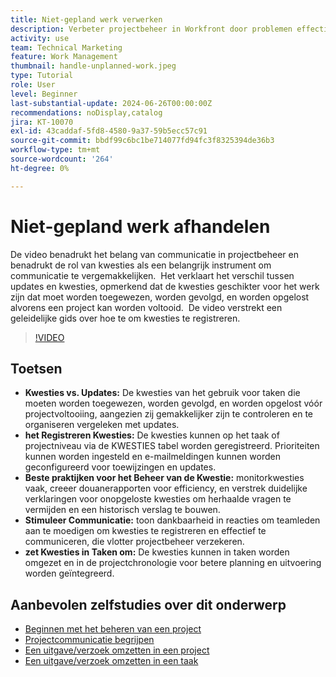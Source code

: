 ```yaml
---
title: Niet-gepland werk verwerken
description: Verbeter projectbeheer in Workfront door problemen effectief te volgen en op te lossen, registratiegereedschappen te gebruiken, beste praktijken uit te voeren, communicatie te bevorderen en kwesties naadloos om te zetten in taken voor gestroomlijnde uitvoering.
activity: use
team: Technical Marketing
feature: Work Management
thumbnail: handle-unplanned-work.jpeg
type: Tutorial
role: User
level: Beginner
last-substantial-update: 2024-06-26T00:00:00Z
recommendations: noDisplay,catalog
jira: KT-10070
exl-id: 43caddaf-5fd8-4580-9a37-59b5ecc57c91
source-git-commit: bbdf99c6bc1be714077fd94fc3f8325394de36b3
workflow-type: tm+mt
source-wordcount: '264'
ht-degree: 0%

---
```


# Niet-gepland werk afhandelen

De video benadrukt het belang van communicatie in projectbeheer en benadrukt de rol van kwesties als een belangrijk instrument om communicatie te vergemakkelijken. &#x200B; Het verklaart het verschil tussen updates en kwesties, opmerkend dat de kwesties geschikter voor het werk zijn dat moet worden toegewezen, worden gevolgd, en worden opgelost alvorens een project kan worden voltooid. &#x200B; De video verstrekt een geleidelijke gids over hoe te om kwesties te registreren. &#x200B;


>[!VIDEO](https://video.tv.adobe.com/v/3419488/?quality=12&learn=on&enablevpops=1)

## Toetsen

* **Kwesties vs. Updates:** De kwesties van het gebruik voor taken die moeten worden toegewezen, worden gevolgd, en worden opgelost vóór projectvoltooiing, aangezien zij gemakkelijker zijn te controleren en te organiseren vergeleken met updates. &#x200B;
* **het Registreren Kwesties:** De kwesties kunnen op het taak of projectniveau via de KWESTIES tabel worden geregistreerd. &#x200B; Prioriteiten kunnen worden ingesteld en e-mailmeldingen kunnen worden geconfigureerd voor toewijzingen en updates.
* **Beste praktijken voor het Beheer van de Kwestie:** monitorkwesties vaak, creeer douanerapporten voor efficiency, en verstrek duidelijke verklaringen voor onopgeloste kwesties om herhaalde vragen te vermijden en een historisch verslag te bouwen. &#x200B;
* **Stimuleer Communicatie:** toon dankbaarheid in reacties om teamleden aan te moedigen om kwesties te registreren en effectief te communiceren, die vlotter projectbeheer verzekeren. &#x200B;
* **zet Kwesties in Taken om:** De kwesties kunnen in taken worden omgezet en in de projectchronologie voor betere planning en uitvoering worden geïntegreerd. &#x200B;


## Aanbevolen zelfstudies over dit onderwerp

* [Beginnen met het beheren van een project](/help/manage-work/projects/getting-started-manage-a-project.md)
* [Projectcommunicatie begrijpen](/help/manage-work/projects/understand-project-communication.md)
* [Een uitgave/verzoek omzetten in een project](/help/manage-work/issues-requests/create-a-project-from-a-request.md)
* [Een uitgave/verzoek omzetten in een taak](/help/manage-work/issues-requests/convert-issues-to-other-work-items.md)
